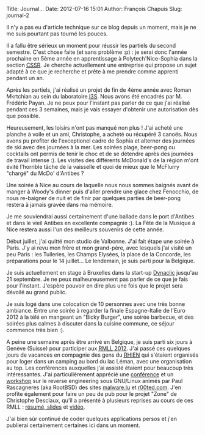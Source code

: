Title: Journal...
Date: 2012-07-16 15:01
Author: François Chapuis
Slug: journal-2

Il n'y a pas eu d'article technique sur ce blog depuis un moment, mais je ne me suis pourtant pas tourné les pouces.

Il a fallu être sérieux un moment pour réussir les partiels du second semestre. C'est chose faite (et sans problème :p) : je serai donc l'année prochaine en 5ème année en apprentissage à Polytech'Nice-Sophia dans la section <acronym title="Cryptographie, Sécurité, Systèmes et Réseaux">[CSSR](http://www.polytechnice.fr/informatique/page251.html)</acronym>. Je cherche actuellement une entreprise qui propose un sujet adapté à ce que je recherche et prête à me prendre comme apprenti pendant un an.

Après les partiels, j'ai réalisé un projet de fin de 4ème année avec Roman Mkrtchian au sein du laboratoire <acronym title="Informatique, Signaux et Systèmes de Sophia-Antipolis">[I3S](http://www.i3s.unice.fr/I3S/)</acronym>. Nous avons été encadrés par M. Frédéric Payan. Je ne peux pour l'instant pas parler de ce que j'ai réalisé pendant ces 3 semaines, mais je vais essayer d'obtenir une autorisation dès que possible.

Heureusement, les loisirs n'ont pas manqué non plus ! J'ai acheté une planche à voile et un ami, Christophe, a acheté ou récupéré 3 canoës. Nous avons pu profiter de l'exceptionel cadre de Sophia et alterner des journées de ski avec des journées à la mer. Les soirées plage, beer-pong ou cocktails ont permis de tenir le choc et de se détendre après des journées de travail intense :). Les visites des différents McDonald's de la région m'ont évité l'horrible tâche de la vaisselle et quoi de mieux que le McFlurry "chargé" du McDo' d'Antibes ?

Une soirée à Nice au cours de laquelle nous nous sommes baignés avant de manger à Woody's dinner puis d'aller prendre une glace chez Fenocchio, de nous re-baigner de nuit et de finir par quelques parties de beer-pong restera à jamais gravée dans ma mémoire.

Je me souviendrai aussi certainement d'une ballade dans le port d'Antibes et dans le vieil Antibes en excellente compagnie :).
La Fête de la Musique à Nice restera aussi l'un des meilleurs souvenirs de cette année.

Début juillet, j'ai quitté mon studio de Valbonne. J'ai fait étape une soirée à Paris. J'y ai revu mon frère et mon grand-père, avec lesquels j'ai visité un peu Paris : les Tuileries, les Champs Elysées, la place de la Concorde, les préparations pour le 14 juillet... Le lendemain, je suis parti pour la Belgique.

Je suis actuellement en stage à Bruxelles dans la start-up [Dynaclic](http://www.dynaclic.be/) jusqu'au 21 septembre. Je ne peux malheureusement pas parler de ce que je fais pour l'instant. J'espère pouvoir en dire plus une fois que le projet sera dévoilé au grand public.

Je suis logé dans une colocation de 10 personnes avec une très bonne ambiance. Entre une soirée à regarder la finale Espagne-Italie de l'Euro 2012 à la télé en mangeant un "Bicky Burger", une soirée barbecue, et des soirées plus calmes à discuter dans la cuisine commune, ce séjour commence très bien :).

A peine une semaine après être arrivé en Belgique, je suis parti six jours à Genève (Suisse) pour participer aux [<acronym title="Rencontres Mondiales du Logiciel Libre">RMLL</acronym> 2012](http://2012.rmll.info/). J'ai passé ces quelques jours de vacances en compagnie des gens du <acronym title="Réseau d'Hébergeurs Indépendants et ENgagés">[RHIEN](http://www.rhien.org/)</acronym> qui s'étaient organisés pour loger dans un camping au bord du lac Léman, avec une organisation au top. Les conférences auxquelles j'ai assisté étaient pour beaucoup très intéressantes. J'ai particulièrement apprécié une [conférence](http://schedule2012.rmll.info/Reverse-Engineering-on-open-source-platform) et un [workshop](http://schedule2012.rmll.info/Atelier-Reverse-Engineering-sur-plateforme-libre) sur le reverse engineering sous GNU/Linux animés par Paul Rascagneres (aka RootBSD) des sites [malware.lu](http://malware.lu/) et [r00ted.com](http://www.r00ted.com/). J'en profite également pour faire un peu de pub pour le projet "Zone" de Christophe Desclaux, qu'il a présenté à plusieurs reprises au cours de ces RMLL : [résumé, slides](http://schedule2012.rmll.info/ZONE-un-aggregateur-semantique-de-flux-RSS) et [vidéo](http://video.rmll.info/videos/zone-un-aggregateur-de-flux-rss-semantique-et-decentralise-partie-1/).

J'ai bien sûr continué de coder quelques applications persos et j'en publierai certainement certaines ici dans un moment.
